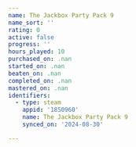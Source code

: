 ```yaml
---
name: The Jackbox Party Pack 9
name_sort: ''
rating: 0
active: false
progress: ''
hours_played: 10
purchased_on: .nan
started_on: .nan
beaten_on: .nan
completed_on: .nan
mastered_on: .nan
identifiers:
  - type: steam
    appid: '1850960'
    name: The Jackbox Party Pack 9
    synced_on: '2024-08-30'

---
```

